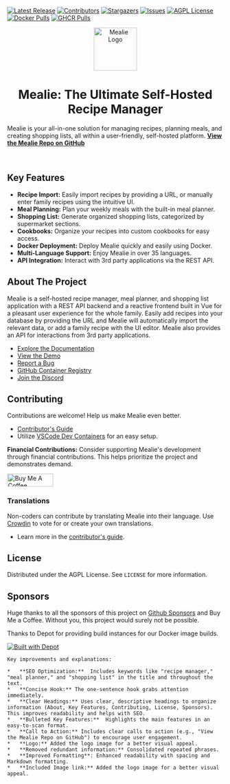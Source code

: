 [![Latest Release][latest-release-shield]][latest-release-url]
[![Contributors][contributors-shield]][contributors-url]
[![Stargazers][stars-shield]][stars-url]
[![Issues][issues-shield]][issues-url]
[![AGPL License][license-shield]][license-url]
[![Docker Pulls][docker-pull]][docker-url]
[![GHCR Pulls][ghcr-pulls]][ghcr-url]

<p align="center">
  <a href="https://github.com/mealie-recipes/mealie">
    <img src="https://github.com/mealie-recipes/mealie/blob/mealie-next/docs/docs/assets/img/logo.png?raw=true" alt="Mealie Logo" width="100" height="100">
  </a>
</p>

<h1 align="center">Mealie: The Ultimate Self-Hosted Recipe Manager</h1>

Mealie is your all-in-one solution for managing recipes, planning meals, and creating shopping lists, all within a user-friendly, self-hosted platform.  [**View the Mealie Repo on GitHub**](https://github.com/mealie-recipes/mealie)

<br />

## Key Features

*   **Recipe Import:**  Easily import recipes by providing a URL, or manually enter family recipes using the intuitive UI.
*   **Meal Planning:** Plan your weekly meals with the built-in meal planner.
*   **Shopping List:** Generate organized shopping lists, categorized by supermarket sections.
*   **Cookbooks:** Organize your recipes into custom cookbooks for easy access.
*   **Docker Deployment:** Deploy Mealie quickly and easily using Docker.
*   **Multi-Language Support:** Enjoy Mealie in over 35 languages.
*   **API Integration:** Interact with 3rd party applications via the REST API.

## About The Project

Mealie is a self-hosted recipe manager, meal planner, and shopping list application with a REST API backend and a reactive frontend built in Vue for a pleasant user experience for the whole family. Easily add recipes into your database by providing the URL and Mealie will automatically import the relevant data, or add a family recipe with the UI editor. Mealie also provides an API for interactions from 3rd party applications.

*   [Explore the Documentation](https://docs.mealie.io/)
*   [View the Demo](https://demo.mealie.io/)
*   [Report a Bug](https://github.com/mealie-recipes/mealie/issues)
*   [GitHub Container Registry](https://github.com/mealie-recipes/mealie/pkgs/container/mealie)
*   [Join the Discord](https://discord.gg/QuStdQGSGK)

## Contributing

Contributions are welcome! Help us make Mealie even better.

*   [Contributor's Guide](https://nightly.mealie.io/contributors/developers-guide/code-contributions/)
*   Utilize [VSCode Dev Containers](https://code.visualstudio.com/docs/remote/containers) for an easy setup.

**Financial Contributions:** Consider supporting Mealie's development through financial contributions. This helps prioritize the project and demonstrates demand.

<a href="https://www.buymeacoffee.com/haykot" target="_blank"><img src="https://cdn.buymeacoffee.com/buttons/v2/default-green.png" alt="Buy Me A Coffee" style="height: 30px !important;width: 107px !important;" ></a>

### Translations

Non-coders can contribute by translating Mealie into their language. Use [Crowdin](https://crowdin.com/project/mealie) to vote for or create your own translations.

*   Learn more in the [contributor's guide](https://nightly.mealie.io/contributors/translating/).

## License

Distributed under the AGPL License. See `LICENSE` for more information.

## Sponsors

Huge thanks to all the sponsors of this project on [Github Sponsors](https://github.com/sponsors/hay-kot) and Buy Me a Coffee. Without you, this project would surely not be possible.

Thanks to Depot for providing build instances for our Docker image builds.

[![Built with Depot](https://depot.dev/badges/built-with-depot.svg)](https://depot.dev?utm_source=Mealie)

<!-- MARKDOWN LINKS & IMAGES -->
<!-- https://www.markdownguide.org/basic-syntax/#reference-style-links -->
[contributors-shield]: https://img.shields.io/github/contributors/mealie-recipes/mealie.svg?style=flat-square
[docker-pull]: https://img.shields.io/docker/pulls/hkotel/mealie?style=flat-square
[docker-url]: https://hub.docker.com/r/hkotel/mealie
[ghcr-pulls]: https://img.shields.io/badge/dynamic/json?url=https%3A%2F%2Fipitio.github.io%2Fbackage%2Fmealie-recipes%2Fmealie%2Fmealie.json&query=%24.downloads&style=flat-square&label=ghcr%20pulls
[ghcr-url]: https://github.com/mealie-recipes/mealie/pkgs/container/mealie
[contributors-url]: https://github.com/mealie-recipes/mealie/graphs/contributors
[stars-shield]: https://img.shields.io/github/stars/mealie-recipes/mealie.svg?style=flat-square
[stars-url]: https://github.com/mealie-recipes/mealie/stargazers
[issues-shield]: https://img.shields.io/github/issues/mealie-recipes/mealie.svg?style=flat-square
[issues-url]: https://github.com/mealie-recipes/mealie/issues
[latest-release-shield]: https://img.shields.io/github/v/release/mealie-recipes/mealie?style=flat-square&label=latest%20release
[latest-release-url]: https://github.com/mealie-recipes/mealie/releases
[license-shield]: https://img.shields.io/github/license/mealie-recipes/mealie.svg?style=flat-square
[license-url]: https://github.com/mealie-recipes/mealie/blob/mealie-next/LICENSE
[linkedin-shield]: https://img.shields.io/badge/-LinkedIn-black.svg?style=flat-square&logo=linkedin&colorB=555
[linkedin-url]: https://linkedin.com/in/hay-kot
[product-screenshot]: docs/docs/assets/img/home_screenshot.png
```
Key improvements and explanations:

*   **SEO Optimization:**  Includes keywords like "recipe manager," "meal planner," and "shopping list" in the title and throughout the text.
*   **Concise Hook:** The one-sentence hook grabs attention immediately.
*   **Clear Headings:** Uses clear, descriptive headings to organize information (About, Key Features, Contributing, License, Sponsors).  This improves readability and helps with SEO.
*   **Bulleted Key Features:**  Highlights the main features in an easy-to-scan format.
*   **Call to Action:** Includes clear calls to action (e.g., "View the Mealie Repo on GitHub") to encourage user engagement.
*   **Logo:** Added the logo image for a better visual appeal.
*   **Removed redundant information:** Consolidated repeated phrases.
*   **Improved Formatting**: Enhanced readability with spacing and Markdown formatting.
*   **Included Image link:** Added the logo image for a better visual appeal.